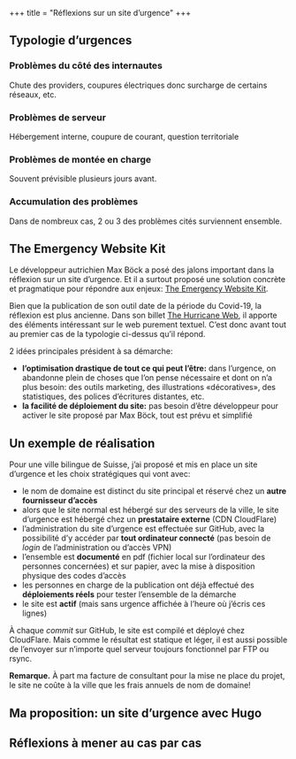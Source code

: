 +++
title = "Réflexions sur un site d’urgence"
+++

## Typologie d’urgences

### Problèmes du côté des internautes

Chute des providers, coupures électriques donc surcharge de certains réseaux, etc.

### Problèmes de serveur

Hébergement interne, coupure de courant, question territoriale

### Problèmes de montée en charge

Souvent prévisible plusieurs jours avant.

### Accumulation des problèmes

Dans de nombreux cas, 2 ou 3 des problèmes cités surviennent ensemble.

## The Emergency Website Kit

Le développeur autrichien Max Böck a posé des jalons important dans la réflexion sur un site d’urgence. Et il a surtout proposé une solution concrète et pragmatique pour répondre aux enjeux: [The Emergency Website Kit](https://mxb.dev/blog/emergency-website-kit/).

Bien que la publication de son outil date de la période du Covid-19, la réflexion est plus ancienne. Dans son billet [The Hurricane Web](https://mxb.dev/blog/hurricane-web/), il apporte des éléments intéressant sur le web purement textuel. C’est donc avant tout au premier cas de la typologie ci-dessus qu’il répond.

2 idées principales président à sa démarche:

- **l’optimisation drastique de tout ce qui peut l’être:** dans l’urgence, on abandonne plein de choses que l’on pense nécessaire et dont on n’a plus besoin: des outils marketing, des illustrations «décoratives», des statistiques, des polices d’écritures distantes, etc.
- **la facilité de déploiement du site:** pas besoin d’être développeur pour activer le site proposé par Max Böck, tout est prévu et simplifié



## Un exemple de réalisation

Pour une ville bilingue de Suisse, j’ai proposé et mis en place un site d’urgence et les choix stratégiques qui vont avec:

- le nom de domaine est distinct du site principal et réservé chez un **autre fournisseur d’accès**
- alors que le site normal est hébergé sur des serveurs de la ville, le site d’urgence est hébergé chez un **prestataire externe** (CDN CloudFlare)
- l’administration du site d’urgence est effectuée sur GitHub, avec la possibilité d’y accéder par **tout ordinateur connecté** (pas besoin de *login* de l’administration ou d’accès VPN)
- l’ensemble est **documenté** en pdf (fichier local sur l’ordinateur des personnes concernées) et sur papier, avec la mise à disposition physique des codes d’accès
- les personnes en charge de la publication ont déjà effectué des **déploiements réels** pour tester l’ensemble de la démarche
- le site est **actif** (mais sans urgence affichée à l’heure où j’écris ces lignes)

À chaque *commit* sur GitHub, le site est compilé et déployé chez CloudFlare. Mais comme le résultat est statique et léger, il est aussi possible de l’envoyer sur n’importe quel serveur toujours fonctionnel par FTP ou rsync.

**Remarque.** À part ma facture de consultant pour la mise ne place du projet, le site ne coûte à la ville que les frais annuels de nom de domaine!

## Ma proposition: un site d’urgence avec Hugo

## Réflexions à mener au cas par cas